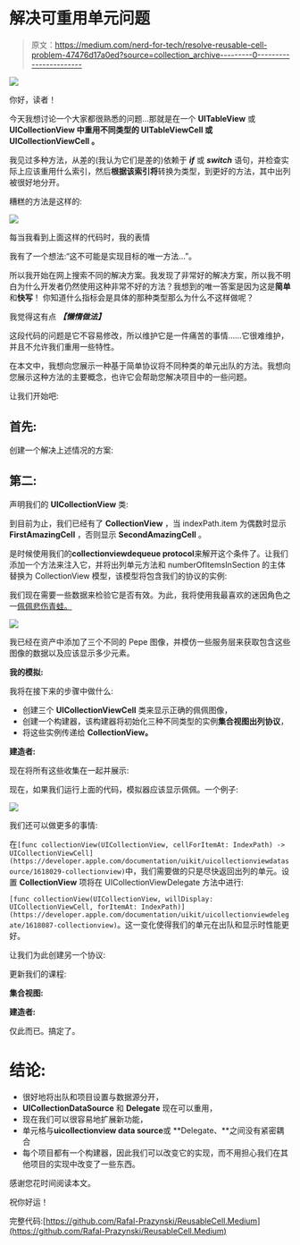 # 解决可重用单元问题

> 原文：<https://medium.com/nerd-for-tech/resolve-reusable-cell-problem-47476d17a0ed?source=collection_archive---------0----------------------->

![](img/27e8cafff3802392903b0ff521726c5e.png)

你好，读者！

今天我想讨论一个大家都很熟悉的问题…那就是在一个 **UITableView** 或 **UICollectionView 中重用不同类型的 **UITableViewCell** 或 **UICollectionViewCell** 。**

我见过多种方法，从差的(我认为它们是差的)依赖于 ***if*** 或 ***switch*** 语句，并检查实际上应该重用什么索引，然后**根据该索引将**转换为类型，到更好的方法，其中出列被很好地分开。

糟糕的方法是这样的:

![](img/1f9420b49e5d24dfc78cbd5da343cf24.png)

每当我看到上面这样的代码时，我的表情

我有了一个想法:“这不可能是实现目标的唯一方法…”。

所以我开始在网上搜索不同的解决方案。我发现了非常好的解决方案，所以我不明白为什么开发者仍然使用这种非常不好的方法？我想到的唯一答案是因为这是**简单**和**快写**！
你知道什么指标会是具体的那种类型那么为什么不这样做呢？

我觉得这有点 ***【懒惰做法】***

这段代码的问题是它不容易修改，所以维护它是一件痛苦的事情……它很难维护，并且不允许我们重用一些特性。

在本文中，我想向您展示一种基于简单协议将不同种类的单元出队的方法。我想向您展示这种方法的主要概念，也许它会帮助您解决项目中的一些问题。

让我们开始吧:

## **首先:**

创建一个解决上述情况的方案:

## **第二:**

声明我们的 **UICollectionView** 类:

到目前为止，我们已经有了 **CollectionView** ，当 indexPath.item 为偶数时显示 **FirstAmazingCell** ，否则显示 **SecondAmazingCell** 。

是时候使用我们的**collectionviewdequeue protocol**来解开这个条件了。让我们添加一个方法来注入它，并将出列单元方法和 numberOfItemsInSection 的主体替换为 CollectionView 模型，该模型将包含我们的协议的实例:

我们现在需要一些数据来检验它是否有效。为此，我将使用我最喜欢的迷因角色之一[佩佩悲伤青蛙。](https://en.wikipedia.org/wiki/Pepe_the_Frog)

![](img/b153708c31e655b33d45a76dbfbc112d.png)

我已经在资产中添加了三个不同的 Pepe 图像，并模仿一些服务层来获取包含这些图像的数据以及应该显示多少元素。

**我的模拟:**

我将在接下来的步骤中做什么:

*   创建三个 **UICollectionViewCell** 类来显示正确的佩佩图像，
*   创建一个构建器，该构建器将初始化三种不同类型的实例**集合视图出列协议**，
*   将这些实例传递给 **CollectionView。**

**建造者:**

现在将所有这些收集在一起并展示:

现在，如果我们运行上面的代码，模拟器应该显示佩佩。一个例子:

![](img/2d1fdd0b3b5c34ad2d4beecc7e1e2fa8.png)

我们还可以做更多的事情:

在`[func collectionView(UICollectionView, cellForItemAt: IndexPath) -> UICollectionViewCell](https://developer.apple.com/documentation/uikit/uicollectionviewdatasource/1618029-collectionview)`中，我们需要做的只是尽快返回出列的单元。设置 **CollectionView** 项将在 UICollectionViewDelegate 方法中进行:

`[func collectionView(UICollectionView, willDisplay: UICollectionViewCell, forItemAt: IndexPath)](https://developer.apple.com/documentation/uikit/uicollectionviewdelegate/1618087-collectionview)`。这一变化使得我们的单元在出队和显示时性能更好。

让我们为此创建另一个协议:

更新我们的课程:

**集合视图:**

**建造者:**

仅此而已。搞定了。

# 结论:

*   很好地将出队和项目设置与数据源分开，
*   **UICollectionDataSource** 和 **Delegate** 现在可以重用，
*   现在我们可以很容易地扩展新功能，
*   单元格与**uicollectionview data source**或 **Delegate、**之间没有紧密耦合
*   每个项目都有一个构建器，因此我们可以改变它的实现，而不用担心我们在其他项目的实现中改变了一些东西。

感谢您花时间阅读本文。

祝你好运！

完整代码:[https://github.com/Rafal-Prazynski/ReusableCell.Medium](https://github.com/Rafal-Prazynski/ReusableCell.Medium)